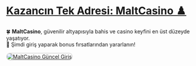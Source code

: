 # <a href="https://heylink.me/denemebonusu2025/" title="MaltCasino Güncel Giriş">Kazancın Tek Adresi: MaltCasino ♟️</a>

🍀 **MaltCasino**, güvenilir altyapısıyla bahis ve casino keyfini en üst düzeyde yaşatıyor.  
💎 Şimdi giriş yaparak bonus fırsatlarından yararlanın!

<a href="https://heylink.me/denemebonusu2025/" title="MaltCasino Güncel Giriş">
<img src="https://i.ibb.co/VHdrjnQ/df.jpg" alt="MaltCasino Güncel Giriş" style="max-width: 48%; border: 2px solid #ddd; border-radius: 10px;">
</a>
